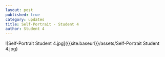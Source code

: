 ```yaml
---
layout: post
published: true
category: updates
title: Self-Portrait - Student 4
author: Student 4
---
```

![Self-Portrait Student 4.jpg]({{site.baseurl}}/assets/Self-Portrait Student 4.jpg)
